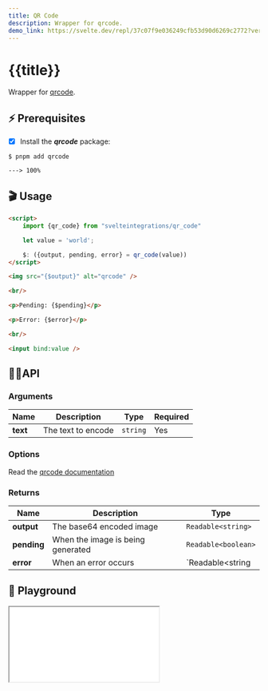 ```yaml
---
title: QR Code
description: Wrapper for qrcode. 
demo_link: https://svelte.dev/repl/37c07f9e036249cfb53d90d6269c2772?version=3.52.0
---
```


# {{title}}

Wrapper for [qrcode](https://github.com/soldair/node-qrcode).

## ⚡️ Prerequisites

- [x] Install the ***qrcode*** package:

<div class="termy">

```console
$ pnpm add qrcode

---> 100%
```

</div>

## 🎬 Usage

```html
<script>
    import {qr_code} from "svelteintegrations/qr_code"

    let value = 'world';

    $: ({output, pending, error} = qr_code(value))
</script>

<img src="{$output}" alt="qrcode" />

<br/>

<p>Pending: {$pending}</p>

<p>Error: {$error}</p>

<br/>

<input bind:value />

```

## 👩‍💻API

### Arguments

| Name        | Description                          | Type                          | Required |
| ----------- | ------------------------------------ | ----------------------------- | -------- |
| **text**    | The text to encode                   | `string`                      | Yes      |

### Options

Read the [qrcode documentation](https://github.com/soldair/node-qrcode#options-9)

### Returns

| Name        | Description                          | Type                          |
| ----------- | ------------------------------------ | ----------------------------- |
| **output**  | The base64 encoded image             | `Readable<string>`            |
| **pending** | When the image is being generated    | `Readable<boolean>`           |
| **error**   | When an error occurs                 | `Readable<string | unknown>`  |

## 🧪 Playground

<iframe class="h-120 w-full" src="{{demo_link}}"></iframe>
